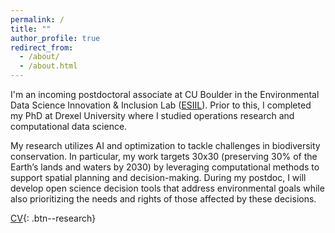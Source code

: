 ```yaml
---
permalink: /
title: ""
author_profile: true
redirect_from: 
  - /about/
  - /about.html
---
```



I'm an incoming postdoctoral associate at CU Boulder in the Environmental Data Science Innovation & Inclusion Lab (<a href="https://esiil.org/" target="_blank">ESIIL</a>). Prior to this, I completed my PhD at Drexel University where I studied operations research and computational data science. 


My research utilizes AI and optimization to tackle challenges in biodiversity conservation. In particular, my work targets 30x30 (preserving 30% of the Earth’s lands and waters by 2030) by leveraging computational methods to support spatial planning and decision-making. During my postdoc, I will develop open science decision tools that address environmental goals while also prioritizing the needs and rights of those affected by these decisions.


<a href="/files/ckbuhler_cv.pdf" target="_blank">CV</a>{: .btn--research}

